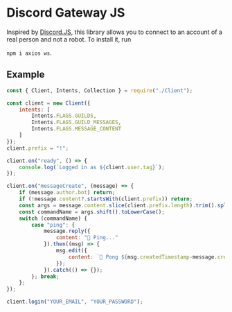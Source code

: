 # Discord Gateway JS
Inspired by [Discord.JS](https://github.com/discordjs/discord.js), this library allows you to connect to an account of a real person and not a robot.
To install it, run

```npm i axios ws```.

## Example
```js
const { Client, Intents, Collection } = require("./Client");

const client = new Client({
    intents: [
        Intents.FLAGS.GUILDS,
        Intents.FLAGS.GUILD_MESSAGES,
        Intents.FLAGS.MESSAGE_CONTENT
    ]
});
client.prefix = "!";

client.on("ready", () => {
    console.log(`Logged in as ${client.user.tag}`);
});

client.on("messageCreate", (message) => {
    if (message.author.bot) return;
    if (!message.content?.startsWith(client.prefix)) return;
    const args = message.content.slice(client.prefix.length).trim().split(/ +/g);
    const commandName = args.shift().toLowerCase();
    switch (commandName) {
        case "ping": {
            message.reply({
                content: "📡 Ping..."
            }).then((msg) => {
                msg.edit({
                    content: `🏓 Pong ${msg.createdTimestamp-message.createdTimestamp}ms.`
                });
            }).catch(() => {});
        }; break;
    };
});

client.login("YOUR_EMAIL", "YOUR_PASSWORD");
```
